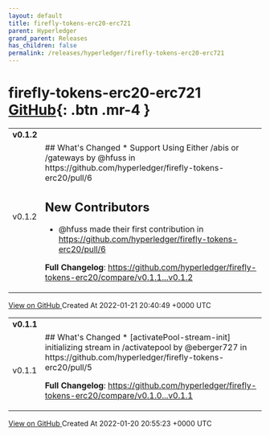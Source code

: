 ```yaml
---
layout: default
title: firefly-tokens-erc20-erc721
parent: Hyperledger
grand_parent: Releases
has_children: false
permalink: /releases/hyperledger/firefly-tokens-erc20-erc721
---
```


# firefly-tokens-erc20-erc721 <span class="fs-3 right-align">[GitHub](https://github.com/hyperledger/firefly-tokens-erc20-erc721){: .btn .mr-4 }</span>


<div>
    <table>
        <tr>
            <td colspan="2">
                <b>
                    v0.1.2
                </b>
            </td>
        </tr>
        <tr>
            <td>
                <span class="chip">
                    v0.1.2
                </span>
            </td>
            <td>
                ## What's Changed
* Support Using Either /abis or /gateways by @hfuss in https://github.com/hyperledger/firefly-tokens-erc20/pull/6

## New Contributors
* @hfuss made their first contribution in https://github.com/hyperledger/firefly-tokens-erc20/pull/6

**Full Changelog**: https://github.com/hyperledger/firefly-tokens-erc20/compare/v0.1.1...v0.1.2
            </td>
        </tr>
    </table>
    <a href="https://github.com/hyperledger/firefly-tokens-erc20-erc721/releases/tag/v0.1.2" class=".btn">
        View on GitHub
    </a>
    <span class="right-align">
        Created At 2022-01-21 20:40:49 +0000 UTC
    </span>
</div>

<div>
    <table>
        <tr>
            <td colspan="2">
                <b>
                    v0.1.1
                </b>
            </td>
        </tr>
        <tr>
            <td>
                <span class="chip">
                    v0.1.1
                </span>
            </td>
            <td>
                ## What's Changed
* [activatePool-stream-init] initializing stream in /activatepool by @eberger727 in https://github.com/hyperledger/firefly-tokens-erc20/pull/5


**Full Changelog**: https://github.com/hyperledger/firefly-tokens-erc20/compare/v0.1.0...v0.1.1
            </td>
        </tr>
    </table>
    <a href="https://github.com/hyperledger/firefly-tokens-erc20-erc721/releases/tag/v0.1.1" class=".btn">
        View on GitHub
    </a>
    <span class="right-align">
        Created At 2022-01-20 20:55:23 +0000 UTC
    </span>
</div>

